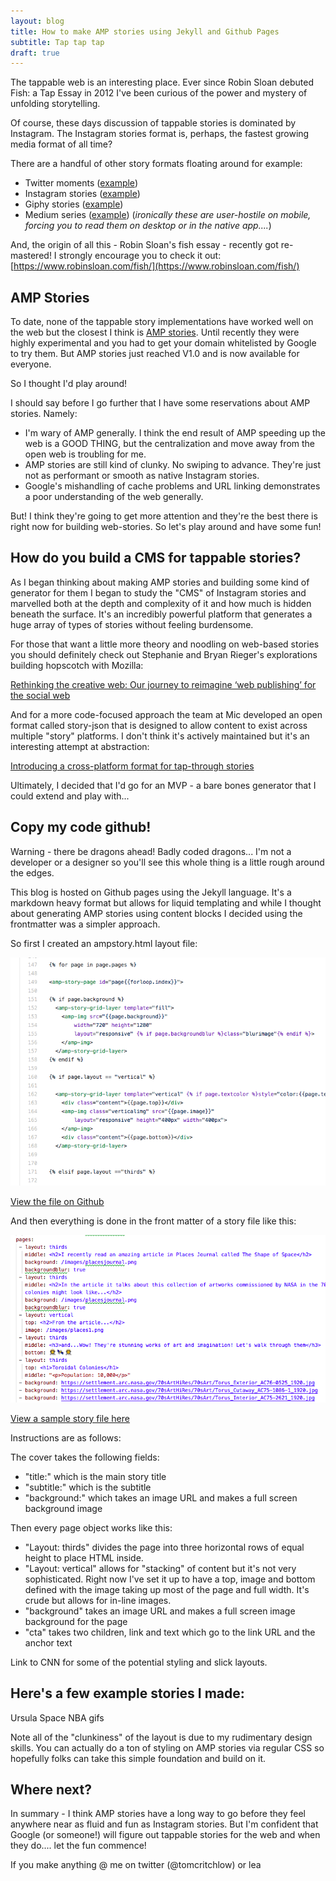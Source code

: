 ```yaml
---
layout: blog
title: How to make AMP stories using Jekyll and Github Pages
subtitle: Tap tap tap
draft: true
---
```


The tappable web is an interesting place. Ever since Robin Sloan debuted Fish: a Tap Essay in 2012 I've been curious of the power and mystery of unfolding storytelling.

Of course, these days discussion of tappable stories is dominated by Instagram. The Instagram stories format is, perhaps, the fastest growing media format of all time?

There are a handful of other story formats floating around for example:

- Twitter moments ([example](https://twitter.com/i/moments/1034070233189892096?lang=en))
- Instagram stories ([example](https://www.instagram.com/stories/highlights/17907535984221261/))
- Giphy stories ([example](https://giphy.com/stories/cat-puns-1579651e-a258))
- Medium series ([example](https://medium.com/series/the-best-story-in-global-health-d5442f7aee12)) (*ironically these are user-hostile on mobile, forcing you to read them on desktop or in the native app....*)

And, the origin of all this - Robin Sloan's fish essay - recently got re-mastered! I strongly encourage you to check it out: [https://www.robinsloan.com/fish/](https://www.robinsloan.com/fish/)

## AMP Stories

To date, none of the tappable story implementations have worked well on the web but the closest I think is [AMP stories](https://www.ampproject.org/stories/). Until recently they were highly experimental and you had to get your domain whitelisted by Google to try them. But AMP stories just reached V1.0 and is now available for everyone.

So I thought I'd play around!

I should say before I go further that I have some reservations about AMP stories. Namely:

- I'm wary of AMP generally. I think the end result of AMP speeding up the web is a GOOD THING, but the centralization and move away from the open web is troubling for me.
- AMP stories are still kind of clunky. No swiping to advance. They're just not as performant or smooth as native Instagram stories.
- Google's mishandling of cache problems and URL linking demonstrates a poor understanding of the web generally.

But! I think they're going to get more attention and they're the best there is right now for building web-stories. So let's play around and have some fun!

## How do you build a CMS for tappable stories?

As I began thinking about making AMP stories and building some kind of generator for them I began to study the "CMS" of Instagram stories and marvelled both at the depth and complexity of it and how much is hidden beneath the surface. It's an incredibly powerful platform that generates a huge array of types of stories without feeling burdensome.

For those that want a little more theory and noodling on web-based stories you should definitely check out Stephanie and Bryan Rieger's explorations building hopscotch with Mozilla:

[Rethinking the creative web: Our journey to reimagine ‘web publishing’ for the social web](https://medium.com/twill/rethinking-the-creative-web-our-journey-to-reimagine-web-publishing-for-the-social-web-26c2f347fcd0)

And for a more code-focused approach the team at Mic developed an open format called story-json that is designed to allow content to exist across multiple "story" platforms. I don't think it's actively maintained but it's an interesting attempt at abstraction:

[Introducing a cross-platform format for tap-through stories](https://medium.com/readme-mic/introducing-a-cross-platform-format-for-tap-through-stories-59bdbd3ad863)

Ultimately, I decided that I'd go for an MVP - a bare bones generator that I could extend and play with...

## Copy my code github!

Warning - there be dragons ahead! Badly coded dragons... I'm not a developer or a designer so you'll see this whole thing is a little rough around the edges.

This blog is hosted on Github pages using the Jekyll language. It's a markdown heavy format but allows for liquid templating and while I thought about generating AMP stories using content blocks I decided using the frontmatter was a simpler approach.

So first I created an ampstory.html layout file:

![](/images/ampcode2.png)

[View the file on Github](https://github.com/tomcritchlow/tomcritchlow.github.io/blob/master/_layouts/ampstory.html)

And then everything is done in the front matter of a story file like this:

![](/images/ampcode.png)

[View a sample story file here](https://github.com/tomcritchlow/tomcritchlow.github.io/blob/master/_stories/space.md)

Instructions are as follows:

The cover takes the following fields:

- "title:" which is the main story title
- "subtitle:" which is the subtitle
- "background:" which takes an image URL and makes a full screen background image

Then every page object works like this:

- "Layout: thirds" divides the page into three horizontal rows of equal height to place HTML inside.
- "Layout: vertical" allows for "stacking" of content but it's not very sophisticated. Right now I've set it up to have a top, image and bottom defined with the image taking up most of the page and full width. It's crude but allows for in-line images.
- "background" takes an image URL and makes a full screen image background for the page
- "cta" takes two children, link and text which go to the link URL and the anchor text


Link to CNN for some of the potential styling and slick layouts.

## Here's a few example stories I made:

Ursula
Space
NBA gifs

Note all of the "clunkiness" of the layout is due to my rudimentary design skills. You can actually do a ton of styling on AMP stories via regular CSS so hopefully folks can take this simple foundation and build on it.

## Where next?

In summary - I think AMP stories have a long way to go before they feel anywhere near as fluid and fun as Instagram stories. But I'm confident that Google (or someone!) will figure out tappable stories for the web and when they do.... let the fun commence!

If you make anything 
@ me on twitter (@tomcritchlow) or lea